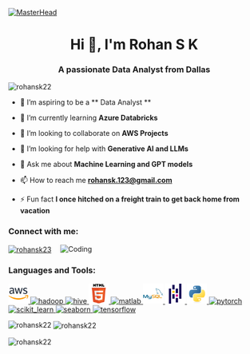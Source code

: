 [![MasterHead](https://api.deepai.org/job-view-file/8920716e-d3ca-4f5d-8dc1-c6bfec8b8706/outputs/output.jpg)](https://rishavchanda.io)
<h1 align="center">Hi 👋, I'm Rohan S K</h1>
<h3 align="center">A passionate Data Analyst from Dallas</h3>

<p align="left"> <img src="https://komarev.com/ghpvc/?username=rohansk22&label=Profile%20views&color=0e75b6&style=flat" alt="rohansk22" /> </p>

- 🔭 I’m aspiring to be a ** Data Analyst **

- 🌱 I’m currently learning **Azure Databricks** 

- 👯 I’m looking to collaborate on **AWS Projects**

- 🤝 I’m looking for help with **Generative AI and LLMs**

- 💬 Ask me about **Machine Learning and GPT models**

- 📫 How to reach me **rohansk.123@gmail.com**

- ⚡ Fun fact **I once hitched on a freight train to get back home from vacation**

<h3 align="left">Connect with me:</h3>
<p align="left">
<a href="https://linkedin.com/in/rohansk23" target="blank"><img align="center" src="https://raw.githubusercontent.com/rahuldkjain/github-profile-readme-generator/master/src/images/icons/Social/linked-in-alt.svg" alt="rohansk23" height="30" width="40" /></a>
<img align="right" alt="Coding" width="400" src="https://api.deepai.org/job-view-file/03ef4b33-22ad-4103-95a4-af8ddeee9aa2/outputs/output.jpg">

</p>

<h3 align="left">Languages and Tools:</h3>
<p align="left"> <a href="https://aws.amazon.com" target="_blank" rel="noreferrer"> <img src="https://raw.githubusercontent.com/devicons/devicon/master/icons/amazonwebservices/amazonwebservices-original-wordmark.svg" alt="aws" width="40" height="40"/> </a> <a href="https://hadoop.apache.org/" target="_blank" rel="noreferrer"> <img src="https://www.vectorlogo.zone/logos/apache_hadoop/apache_hadoop-icon.svg" alt="hadoop" width="40" height="40"/> </a> <a href="https://hive.apache.org/" target="_blank" rel="noreferrer"> <img src="https://www.vectorlogo.zone/logos/apache_hive/apache_hive-icon.svg" alt="hive" width="40" height="40"/> </a> <a href="https://www.w3.org/html/" target="_blank" rel="noreferrer"> <img src="https://raw.githubusercontent.com/devicons/devicon/master/icons/html5/html5-original-wordmark.svg" alt="html5" width="40" height="40"/> </a> <a href="https://www.mathworks.com/" target="_blank" rel="noreferrer"> <img src="https://upload.wikimedia.org/wikipedia/commons/2/21/Matlab_Logo.png" alt="matlab" width="40" height="40"/> </a> <a href="https://www.mysql.com/" target="_blank" rel="noreferrer"> <img src="https://raw.githubusercontent.com/devicons/devicon/master/icons/mysql/mysql-original-wordmark.svg" alt="mysql" width="40" height="40"/> </a> <a href="https://pandas.pydata.org/" target="_blank" rel="noreferrer"> <img src="https://raw.githubusercontent.com/devicons/devicon/2ae2a900d2f041da66e950e4d48052658d850630/icons/pandas/pandas-original.svg" alt="pandas" width="40" height="40"/> </a> <a href="https://www.python.org" target="_blank" rel="noreferrer"> <img src="https://raw.githubusercontent.com/devicons/devicon/master/icons/python/python-original.svg" alt="python" width="40" height="40"/> </a> <a href="https://pytorch.org/" target="_blank" rel="noreferrer"> <img src="https://www.vectorlogo.zone/logos/pytorch/pytorch-icon.svg" alt="pytorch" width="40" height="40"/> </a> <a href="https://scikit-learn.org/" target="_blank" rel="noreferrer"> <img src="https://upload.wikimedia.org/wikipedia/commons/0/05/Scikit_learn_logo_small.svg" alt="scikit_learn" width="40" height="40"/> </a> <a href="https://seaborn.pydata.org/" target="_blank" rel="noreferrer"> <img src="https://seaborn.pydata.org/_images/logo-mark-lightbg.svg" alt="seaborn" width="40" height="40"/> </a> <a href="https://www.tensorflow.org" target="_blank" rel="noreferrer"> <img src="https://www.vectorlogo.zone/logos/tensorflow/tensorflow-icon.svg" alt="tensorflow" width="40" height="40"/> </a> </p>

<p><img align="left" src="https://github-readme-stats.vercel.app/api/top-langs?username=rohansk22&show_icons=true&locale=en&layout=compact" alt="rohansk22" /></p>

<p>&nbsp;<img align="center" src="https://github-readme-stats.vercel.app/api?username=rohansk22&show_icons=true&locale=en" alt="rohansk22" /></p>

<p><img align="center" src="https://github-readme-streak-stats.herokuapp.com/?user=rohansk22&" alt="rohansk22" /></p>
